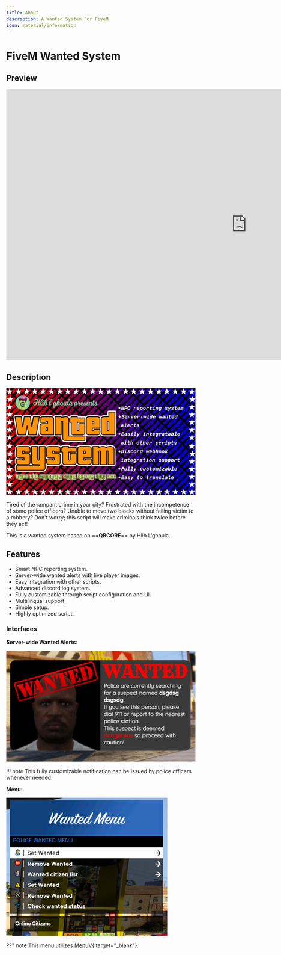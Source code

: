 ```yaml
---
title: About
description: A Wanted System For FiveM
icon: material/information
---
```

# FiveM Wanted System

## Preview

<div class="video-wrapper">
<iframe width="1280" height="720" src="https://www.youtube.com/embed/e6aMZKWifBo" title="HG Wanted" frameborder="0" allow="picture-in-picture;" allowfullscreen></iframe>
</div>

## Description

![banner](assets/banner.jpg)

Tired of the rampant crime in your city? Frustrated with the incompetence of some police officers? Unable to move two blocks without falling victim to a robbery? Don't worry; this script will make criminals think twice before they act!

This is a wanted system based on ==**QBCORE**== by Hlib L’ghoula.

## Features

- Smart NPC reporting system.
- Server-wide wanted alerts with live player images.
- Easy integration with other scripts.
- Advanced discord log system.
- Fully customizable through script configuration and UI.
- Multilingual support.
- Simple setup.
- Highly optimized script.

### Interfaces

**Server-wide Wanted Alerts**:

![wanted](assets/wanted.jpg)

!!! note
    This fully customizable notification can be issued by police officers whenever needed.

**Menu**:

![menu](assets/menu.jpg)

??? note
    This menu utilizes [MenuV](https://github.com/ThymonA/menuv){:target="_blank"}.
